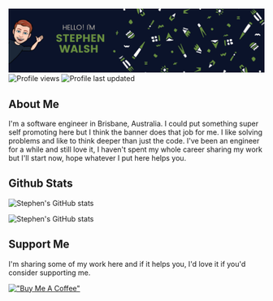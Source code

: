 # 
![Stephen's GitHub Banner](./assets/banner.png)
![Profile views](https://komarev.com/ghpvc/?username=your-github-stphnwlsh&color=green)
![Profile last updated](https://img.shields.io/github/last-commit/stphnwlsh/stphnwlsh/main?label=Last%20updated&style=flat)
</div>


## About Me
I'm a software engineer in Brisbane, Australia.  I could put something super self promoting here but I think the banner does that job for me.  I like solving problems and like to think deeper than just the code.  I've been an engineer for a while and still love it, I haven't spent my whole career sharing my work but I'll start now, hope whatever I put here helps you.

## Github Stats
![Stephen's GitHub stats](https://github-readme-stats.vercel.app/api?username=stphnwlsh&show_icons=true)

![Stephen's GitHub stats](https://github-readme-stats.vercel.app/api/top-langs/?username=stphnwlsh&layout=compact)

## Support Me
I'm sharing some of my work here and if it helps you, I'd love it if you'd consider supporting me.

[!["Buy Me A Coffee"](https://www.buymeacoffee.com/assets/img/guidelines/download-assets-sm-1.svg)](https://www.buymeacoffee.com/stphnwlsh)

